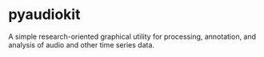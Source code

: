 # pyaudiokit
A simple research-oriented graphical utility for processing, annotation, and analysis of audio and other time series data.
